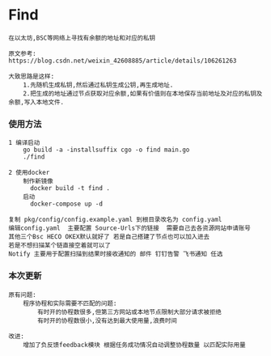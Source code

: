# Find
    在以太坊,BSC等网络上寻找有余额的地址和对应的私钥

    原文参考: https://blog.csdn.net/weixin_42608885/article/details/106261263

    大致思路是这样:
        1.先随机生成私钥,然后通过私钥生成公钥,再生成地址.
        2.把生成的地址通过节点获取对应余额,如果有价值则在本地保存当前地址及对应的私钥及余额,写入本地文件.

### 使用方法
    1 编译启动
        go build -a -installsuffix cgo -o find main.go
        ./find

    2 使用docker
        制作新镜像
          docker build -t find .
        启动
          docker-compose up -d

    复制 pkg/config/config.example.yaml 到根目录改名为 config.yaml
    编辑config.yaml  主要配置 Source-Urls下的链接  需要自己去各资源网站申请账号
    其他三个Bsc HECO OKEX默认就好了 若是自己搭建了节点也可以加入进去 
    若是不想扫描某个链直接空着就可以了
    Notify 主要用于配置扫描到结果时接收通知的 邮件 钉钉告警 飞书通知 任选

### 本次更新

    原有问题:
        程序协程和实际需要不匹配的问题:
            有时开的协程数很多,但第三方网站或本地节点限制大部分请求被拒绝
            有时开的协程数很小,没有达到最大使用量,浪费时间
        
    改进:
        增加了负反馈feedback模块 根据任务成功情况自动调整协程数量 以匹配实际用量
